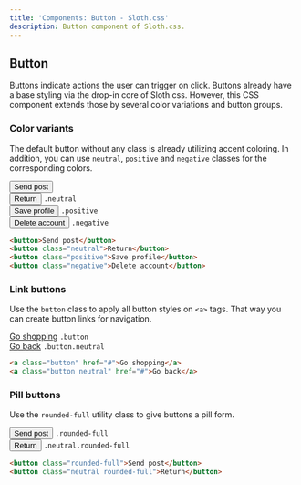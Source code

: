 ```yaml
---
title: 'Components: Button - Sloth.css'
description: Button component of Sloth.css.
---
```


## Button

Buttons indicate actions the user can trigger on click. Buttons already have a base styling via the drop-in core of Sloth.css. However, this CSS component extends those by several color variations and button groups.

### Color variants

The default button without any class is already utilizing accent coloring. In addition, you can use `neutral`, `positive` and `negative` classes for the corresponding colors.

<div class="demo flex flex-wrap gap-4">
  <div>
    <button>Send post</button>
  </div>
  <div class="flex-col gap-2 items-center">
    <button class="neutral">Return</button>
    <code>.neutral</code>
  </div>
  <div class="flex-col gap-2 items-center">
    <button class="positive">Save profile</button>
    <code>.positive</code>
  </div>
  <div class="flex-col gap-2 items-center">
    <button class="negative">Delete account</button>
    <code>.negative</code>
  </div>
</div>

```html
<button>Send post</button>
<button class="neutral">Return</button>
<button class="positive">Save profile</button>
<button class="negative">Delete account</button>
```

### Link buttons

Use the `button` class to apply all button styles on `<a>` tags. That way you can create button links for navigation.

<div class="demo flex flex-wrap gap-4">
  <div class="flex-col gap-2 items-center">
    <a class="button" href="#">Go shopping</a>
    <code>.button</code>
  </div>
  <div class="flex-col gap-2 items-center">
    <a class="button neutral" href="#">Go back</a>
    <code>.button.neutral</code>
  </div>
</div>

```html
<a class="button" href="#">Go shopping</a>
<a class="button neutral" href="#">Go back</a>
```

### Pill buttons

Use the `rounded-full` utility class to give buttons a pill form.

<div class="demo flex flex-wrap gap-4">
  <div class="flex-col gap-2 items-center">
    <button class="rounded-full">Send post</button>
    <code>.rounded-full</code>
  </div>
  <div class="flex-col gap-2 items-center">
    <button class="neutral rounded-full">Return</button>
    <code>.neutral.rounded-full</code>
  </div>
</div>

```html
<button class="rounded-full">Send post</button>
<button class="neutral rounded-full">Return</button>
```
